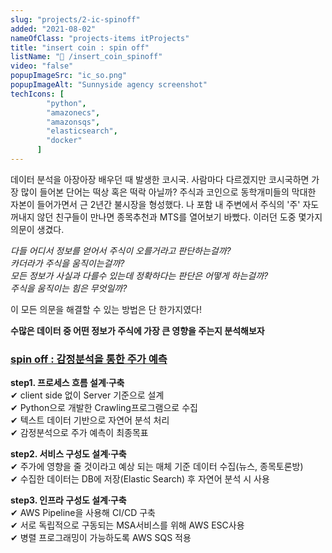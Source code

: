 ```yaml
---
slug: "projects/2-ic-spinoff"
added: "2021-08-02"
nameOfClass: "projects-items itProjects"
title: "insert coin : spin off"
listName: "📱 /insert_coin_spinoff"
video: "false"
popupImageSrc: "ic_so.png"
popupImageAlt: "Sunnyside agency screenshot"
techIcons: [
        "python",
        "amazonecs",
        "amazonsqs",
        "elasticsearch",
        "docker"
      ]
---
```

데이터 분석을 아장아장 배우던 때 발생한 코시국. 사람마다 다르겠지만 코시국하면 가장 많이 들어본 단어는 떡상 혹은 떡락 아닐까? 주식과 코인으로 동학개미들의 막대한 자본이 들어가면서 근 2년간 불시장을 형성했다. 나 포함 내 주변에서 주식의 '주' 자도 꺼내지 않던 친구들이 만나면 종목추천과 MTS를 열어보기 바빴다. 이러던 도중 몇가지 의문이 생겼다.

_다들 어디서 정보를 얻어서 주식이 오를거라고 판단하는걸까?_   
_카더라가 주식을 움직이는걸까?_   
_모든 정보가 사실과 다를수 있는데 정확하다는 판단은 어떻게 하는걸까?_    
_주식을 움직이는 힘은 무엇일까?_    
  
이 모든 의문을 해결할 수 있는 방법은 단 한가지였다!  
  
__수많은 데이터 중 어떤 정보가 주식에 가장 큰 영향을 주는지 분석해보자__

### [spin off : 감정분석을 통한 주가 예측](https://github.com/boysbeanxious/insertcoin)
__step1. 프로세스 흐름 설계∙구축__  
✔︎ client side 없이 Server 기준으로 설계  
✔︎ Python으로 개발한 Crawling프로그램으로 수집   
✔︎ 텍스트 데이터 기반으로 자연어 분석 처리  
✔︎ 감정분석으로 주가 예측이 최종목표  
  
__step2. 서비스 구성도 설계∙구축__  
✔︎ 주가에 영향을 줄 것이라고 예상 되는 매체 기준 데이터 수집(뉴스, 종목토론방)  
✔︎ 수집한 데이터는 DB에 저장(Elastic Search) 후 자연어 분석 시 사용  
  
__step3. 인프라 구성도 설계∙구축__  
✔︎ AWS Pipeline을 사용해 CI/CD 구축   
✔︎ 서로 독립적으로 구동되는 MSA서비스를 위해 AWS ESC사용   
✔︎ 병렬 프로그래밍이 가능하도록 AWS SQS 적용   
    
